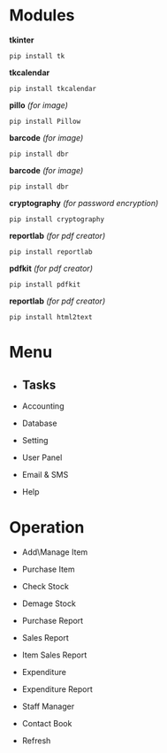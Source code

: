 # Modules
**tkinter**

```
pip install tk 
```
**tkcalendar**

```
pip install tkcalendar
```
**pillo** *(for image)*

```
pip install Pillow
```
**barcode** *(for image)*

```
pip install dbr
```
**barcode** *(for image)*

```
pip install dbr
```
**cryptography** *(for password encryption)*

```
pip install cryptography
```
**reportlab** *(for pdf creator)*

```
pip install reportlab
```
**pdfkit** *(for pdf creator)*

```
pip install pdfkit
```
**reportlab** *(for pdf creator)*

```
pip install html2text
```

# Menu

- Tasks
    - 
- Accounting

- Database

- Setting

- User Panel

- Email & SMS

- Help

# Operation

- Add\Manage Item

- Purchase Item

- Check Stock

- Demage Stock

- Purchase Report

- Sales Report

- Item Sales Report

- Expenditure

- Expenditure Report

- Staff Manager

- Contact Book

- Refresh
